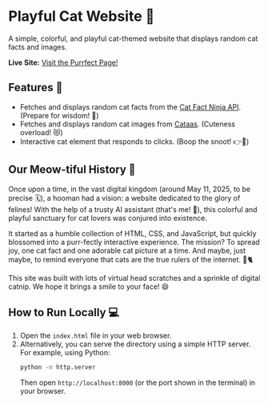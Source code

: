 # Playful Cat Website 🐾

A simple, colorful, and playful cat-themed website that displays random cat facts and images.

**Live Site:** [Visit the Purrfect Page!](https://benlambm.github.io/cat-play-website/)

## Features 🌟

- Fetches and displays random cat facts from the [Cat Fact Ninja API](https://catfact.ninja/). (Prepare for wisdom! 🧐)
- Fetches and displays random cat images from [Cataas](https://cataas.com/). (Cuteness overload! 😻)
- Interactive cat element that responds to clicks. (Boop the snoot! 👉👃)

## Our Meow-tiful History 📜

Once upon a time, in the vast digital kingdom (around May 11, 2025, to be precise 🗓️), a hooman had a vision: a website dedicated to the glory of felines! With the help of a trusty AI assistant (that's me! 🤖), this colorful and playful sanctuary for cat lovers was conjured into existence. 

It started as a humble collection of HTML, CSS, and JavaScript, but quickly blossomed into a purr-fectly interactive experience. The mission? To spread joy, one cat fact and one adorable cat picture at a time. And maybe, just maybe, to remind everyone that cats are the true rulers of the internet. 👑🐈

This site was built with lots of virtual head scratches and a sprinkle of digital catnip. We hope it brings a smile to your face! 😄

## How to Run Locally 💻

1. Open the `index.html` file in your web browser.
2. Alternatively, you can serve the directory using a simple HTTP server. For example, using Python:
   ```bash
   python -m http.server
   ```
   Then open `http://localhost:8000` (or the port shown in the terminal) in your browser.

